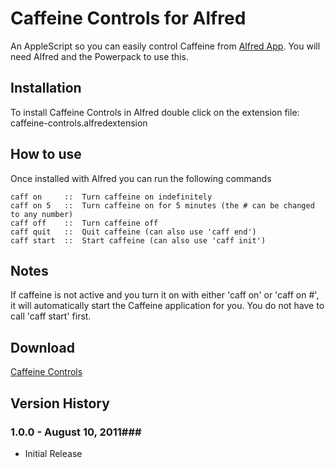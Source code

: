 Caffeine Controls for Alfred
============

An AppleScript so you can easily control Caffeine from [Alfred App](http://alfredapp.com/). You will need Alfred and the Powerpack to use this.

Installation
----------------

To install Caffeine Controls in Alfred double click on the extension file: caffeine-controls.alfredextension

How to use
----------------

Once installed with Alfred you can run the following commands


    caff on     ::  Turn caffeine on indefinitely
    caff on 5   ::  Turn caffeine on for 5 minutes (the # can be changed to any number)
    caff off    ::  Turn caffeine off
    caff quit   ::  Quit caffeine (can also use 'caff end')
    caff start  ::  Start caffeine (can also use 'caff init')
      

Notes
----------------
If caffeine is not active and you turn it on with either 'caff on' or 'caff on #', it will automatically start the Caffeine application for you. You do not have to call 'caff start' first.


Download
----------------
[Caffeine Controls](http://dl.dropbox.com/u/45930/Alfred%20Apps/Caffeine%20Controls/Caffeine%20Controls.alfredextension)
    

## Version History ##
### 1.0.0 - August 10, 2011###
 
- Initial Release